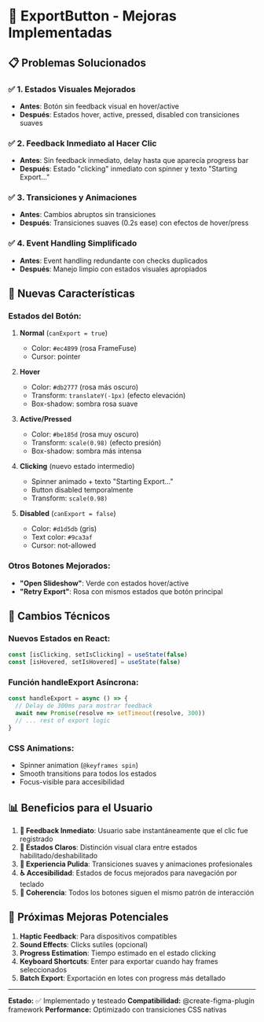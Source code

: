 # 🚀 ExportButton - Mejoras Implementadas

## 📋 Problemas Solucionados

### ✅ **1. Estados Visuales Mejorados**
- **Antes**: Botón sin feedback visual en hover/active
- **Después**: Estados hover, active, pressed, disabled con transiciones suaves

### ✅ **2. Feedback Inmediato al Hacer Clic**
- **Antes**: Sin feedback inmediato, delay hasta que aparecía progress bar
- **Después**: Estado "clicking" inmediato con spinner y texto "Starting Export..."

### ✅ **3. Transiciones y Animaciones**
- **Antes**: Cambios abruptos sin transiciones
- **Después**: Transiciones suaves (0.2s ease) con efectos de hover/press

### ✅ **4. Event Handling Simplificado**
- **Antes**: Event handling redundante con checks duplicados
- **Después**: Manejo limpio con estados visuales apropiados

## 🎨 **Nuevas Características**

### **Estados del Botón:**

1. **Normal** (`canExport = true`)
   - Color: `#ec4899` (rosa FrameFuse)
   - Cursor: pointer

2. **Hover** 
   - Color: `#db2777` (rosa más oscuro)
   - Transform: `translateY(-1px)` (efecto elevación)
   - Box-shadow: sombra rosa suave

3. **Active/Pressed**
   - Color: `#be185d` (rosa muy oscuro)
   - Transform: `scale(0.98)` (efecto presión)
   - Box-shadow: sombra más intensa

4. **Clicking** (nuevo estado intermedio)
   - Spinner animado + texto "Starting Export..."
   - Button disabled temporalmente
   - Transform: `scale(0.98)`

5. **Disabled** (`canExport = false`)
   - Color: `#d1d5db` (gris)
   - Text color: `#9ca3af`
   - Cursor: not-allowed

### **Otros Botones Mejorados:**
- **"Open Slideshow"**: Verde con estados hover/active
- **"Retry Export"**: Rosa con mismos estados que botón principal

## 🔧 **Cambios Técnicos**

### **Nuevos Estados en React:**
```typescript
const [isClicking, setIsClicking] = useState(false)
const [isHovered, setIsHovered] = useState(false)
```

### **Función handleExport Asíncrona:**
```typescript
const handleExport = async () => {
  // Delay de 300ms para mostrar feedback
  await new Promise(resolve => setTimeout(resolve, 300))
  // ... rest of export logic
}
```

### **CSS Animations:**
- Spinner animation (`@keyframes spin`)
- Smooth transitions para todos los estados
- Focus-visible para accesibilidad

## 📊 **Beneficios para el Usuario**

1. **🎯 Feedback Inmediato**: Usuario sabe instantáneamente que el clic fue registrado
2. **👀 Estados Claros**: Distinción visual clara entre estados habilitado/deshabilitado
3. **🎨 Experiencia Pulida**: Transiciones suaves y animaciones profesionales
4. **♿ Accesibilidad**: Estados de focus mejorados para navegación por teclado
5. **🔄 Coherencia**: Todos los botones siguen el mismo patrón de interacción

## 🚀 **Próximas Mejoras Potenciales**

1. **Haptic Feedback**: Para dispositivos compatibles
2. **Sound Effects**: Clicks sutiles (opcional)
3. **Progress Estimation**: Tiempo estimado en el estado clicking
4. **Keyboard Shortcuts**: Enter para exportar cuando hay frames seleccionados
5. **Batch Export**: Exportación en lotes con progress más detallado

---

**Estado:** ✅ Implementado y testeado
**Compatibilidad:** @create-figma-plugin framework
**Performance:** Optimizado con transiciones CSS nativas

